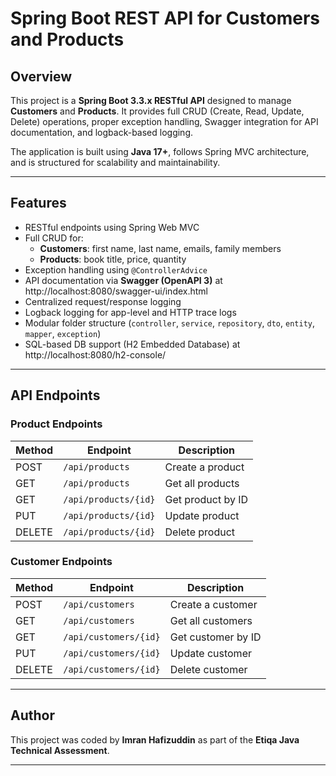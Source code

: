 # Spring Boot REST API for Customers and Products

## Overview

This project is a **Spring Boot 3.3.x RESTful API** designed to manage **Customers** and **Products**. It provides full CRUD (Create, Read, Update, Delete) operations, proper exception handling, Swagger integration for API documentation, and logback-based logging.

The application is built using **Java 17+**, follows Spring MVC architecture, and is structured for scalability and maintainability.

---

## Features

- RESTful endpoints using Spring Web MVC
- Full CRUD for:
  - **Customers**: first name, last name, emails, family members
  - **Products**: book title, price, quantity
- Exception handling using `@ControllerAdvice`
- API documentation via **Swagger (OpenAPI 3)** at http://localhost:8080/swagger-ui/index.html
- Centralized request/response logging
- Logback logging for app-level and HTTP trace logs
- Modular folder structure (`controller`, `service`, `repository`, `dto`, `entity`, `mapper`, `exception`)
- SQL-based DB support (H2 Embedded Database) at http://localhost:8080/h2-console/

---


## API Endpoints

### Product Endpoints
| Method | Endpoint         | Description          |
|--------|------------------|----------------------|
| POST   | `/api/products`  | Create a product     |
| GET    | `/api/products`  | Get all products     |
| GET    | `/api/products/{id}` | Get product by ID |
| PUT    | `/api/products/{id}` | Update product    |
| DELETE| `/api/products/{id}` | Delete product     |

### Customer Endpoints
| Method | Endpoint         | Description          |
|--------|------------------|----------------------|
| POST   | `/api/customers` | Create a customer    |
| GET    | `/api/customers` | Get all customers    |
| GET    | `/api/customers/{id}` | Get customer by ID |
| PUT    | `/api/customers/{id}` | Update customer   |
| DELETE| `/api/customers/{id}` | Delete customer    |

---

## Author

This project was coded by **Imran Hafizuddin** as part of the **Etiqa Java Technical Assessment**.

---



